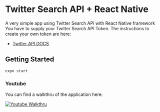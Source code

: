 # Twitter Search API + React Native

A very simple app using Twitter Search API with React Native framework
You have to supply your Twitter Search API Token.
The instructions to create your own token are here:

* [Twitter API DOCS](https://developer.twitter.com/en/docs/basics/getting-started)

## Getting Started

```
expo start
```


### Youtube

You can find a walkthru of the application here:

[![Youtube Walkthru](https://img.youtube.com/vi/T_K9Zs9s9B0/0.jpg)](https://www.youtube.com/watch?v=T_K9Zs9s9B0&t=13s "Youtube Walkthru")
